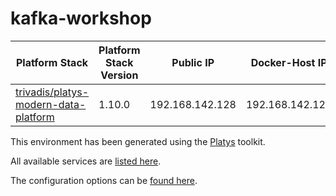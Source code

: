 # kafka-workshop

| Platform Stack | Platform Stack Version | Public IP | Docker-Host IP
|-------------- |------|------------|------------
| [ trivadis/platys-modern-data-platform ](https://hub.docker.com/repository/docker/trivadis/platys-modern-data-platform) | 1.10.0 | 192.168.142.128 | 192.168.142.128


This environment has been generated using the [Platys](http://github.com/trivadispf/platys) toolkit.

All available services are [listed here](services).

The configuration options can be [found here](configuration).
